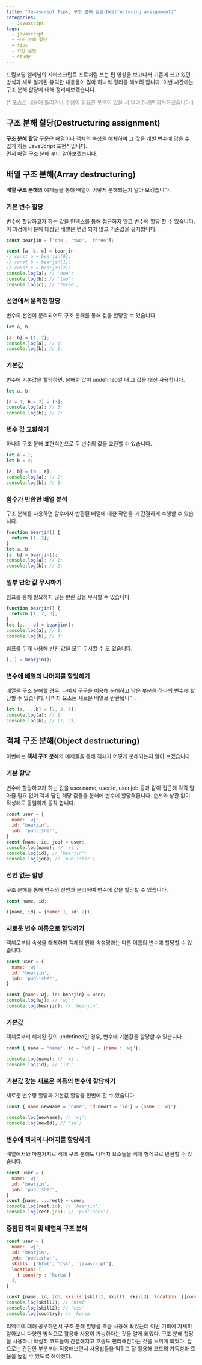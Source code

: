 ```yaml
---
title: "Javascript Tips, 구조 분해 할당(Destructuring assignment)"
categories:
  - Javascript
tags:
  - javascript
  - 구조 분해 할당
  - tips
  - 최신 문법
  - study
---
```


드림코딩 엘리님의 자바스크립트 프로처럼 쓰는 팁 영상을 보고나서 기존에 쓰고 있던 방식과 새로 알게된 유익한 내용들이 많아 하나씩 정리를 해보려 합니다. 이번 시간에는 구조 분해 할당에 대해 정리해보겠습니다.

<span style="color:#8c8c8c;">(* 포스트 내용에 틀리거나 수정이 필요한 부분이 있을 시 알려주시면 감사하겠습니다!)</span>

## 구조 분해 할당(Destructuring assignment)
**구조 분해 할당** 구문은 배열이나 객체의 속성을 해체하여 그 값을 개별 변수에 담을 수 있게 하는 JavaScript 표현식입니다.    
먼저 배열 구조 분해 부터 알아보겠습니다. 

## 배열 구조 분해(Array destructuring)
**배열 구조 분해**의 예제들을 통해 배열이 어떻게 분해되는지 알아 보겠습니다.

### 기본 변수 할당
변수에 할당하고자 하는 값을 인덱스를 통해 접근하지 않고 변수에 할당 할 수 있습니다. 이 과정에서 분해 대상인 배열은 변경 되지 않고 기존값을 유지합니다.

```javascript
const bearjin = ['one', 'two', 'three'];

const [a, b, c] = bearjin;
// const a = bearjin[0];
// const b = bearjin[1];
// const c = bearjin[2];
console.log(a); // 'one';
console.log(b); // 'two';
console.log(c); // 'three';
```

### 선언에서 분리한 할당
변수의 선언이 분리되어도 구조 분해를 통해 값을 할당할 수 있습니다.

```javascript
let a, b;

[a, b] = [1, 2];
console.log(a); // 1;
console.log(b); // 2;
```

### 기본값
변수에 기본값을 할당하면, 분해한 값이 undefined일 때 그 값을 대신 사용합니다.

```javascript
let a, b;

[a = 1, b = 2] = [3];
console.log(a); // 3;
console.log(b); // 2;
```

### 변수 값 교환하기
하나의 구조 분해 표현식만으로 두 변수의 값을 교환할 수 있습니다.

```javascript
let a = 1;
let b = 2;

[a, b] = [b , a];
console.log(a); // 2;
console.log(b); // 1;
```

### 함수가 반환한 배열 분석
구조 분해를 사용하면 함수에서 반환된 배열에 대한 작업을 더 간결하게 수행할 수 있습니다.

```javascript
function bearjin() {
  return [1, 2];
}
let a, b;
[a, b] = bearjin();
console.log(a); // 1;
console.log(b); // 2;
```

### 일부 반환 값 무시하기
쉼표를 통해 필요하지 않은 반환 값을 무시할 수 있습니다.

```javascript
function bearjin() {
  return [1, 2, 3];
}
let [a, , b] = bearjin();
console.log(a); // 1;
console.log(b); // 3;
```
쉼표를 두개 사용해 반환 값을 모두 무시할 수 도 있습니다.

```javascript
[,,] = bearjin();
```

### 변수에 배열의 나머지를 할당하기
배열을 구조 분해할 경우, 나머지 구문을 이용해 분해하고 남은 부분을 하나의 변수에 할당할 수 있습니다. 나머지 요소는 새로운 배열로 반환됩니다.

``` javascript
let [a, ...b] = [1, 2, 3];
console.log(a); // 1;
console.log(b); // [2, 3];
```

## 객체 구조 분해(Object destructuring)
이번에는 **객체 구조 분해**의 예제들을 통해 객체가 어떻게 분해되는지 알아 보겠습니다.

### 기본 할당
변수에 할당하고자 하는 값을 user.name, user.id, user.job 등과 같이 접근해 각각 담아줄 필요 없이 객체 담긴 해당 값들을 분해에 변수에 할당해줍니다. 순서와 상관 없이 작성해도 동일하게 동작 합니다.

```javascript
const user = {
  name: 'wj',
  id: 'bearjin',
  job: 'publisher',
}
const {name, id, job} = user;
console.log(name); // 'wj';
console.log(id); // 'bearjin';
console.log(job); // 'publisher';
```

### 선언 없는 할당
구조 분해를 통해 변수의 선언과 분리하여 변수에 값을 할당할 수 있습니다.

```javascript
const name, id;

({name, id} = {name: 1, id: 2});
```

### 새로운 변수 이름으로 할당하기
객체로부터 속성을 해체하여 객체의 원래 속성명과는 다른 이름의 변수에 할당할 수 있습니다.

```javascript
const user = {
  name: 'wj',
  id: 'bearjin',
  job: 'publisher',
}

const {name: wj, id: bearjin} = user;
console.log(wj); // 'wj';
console.log(bearjin); // 'bearjin';
```

### 기본값
객체로부터 해체된 값이 undefined인 경우, 변수에 기본값을 할당할 수 있습니다.

```javascript
const { name = 'name', id = 'id'} = {name : 'wj'};

console.log(name); // 'wj';
console.log(id); // 'id';
```

### 기본값 갖는 새로운 이름의 변수에 할당하기
새로운 변수명 할당과 기본값 할당을 한번에 할 수 있습니다.

```javascript
const { name:newName = 'name', id:newId = 'id'} = {name : 'wj'};

console.log(newName); // 'wj';
console.log(newId); // 'id';
```

### 변수에 객체의 나머지를 할당하기
배열에서와 마찬가지로 객체 구조 분해도 나머지 요소들을 객체 형식으로  반환할 수 있습니다.

```javascript
const user = {
  name: 'wj',
  id: 'bearjin',
  job: 'publisher',
}
const {name, ...rest} = user;
console.log(rest.id); // 'bearjin';
console.log(rest.job); // 'publisher';
```

### 중첩된 객체 및 배열의 구조 분해
```javascript
const user = {
  name: 'wj',
  id: 'bearjin',
  job: 'publisher',
  skills: ['html', 'css', 'javascript'],
  location: [
    { country : 'korea'}
  ],
}

const {name, id, job, skills:[skill1, skill2, skill3], location: [{country: country}]} = user;
console.log(skill1); // 'html'
console.log(skill2); // 'css'
console.log(country); // 'korea'
```

리액트에 대해 공부하면서 구조 분해 할당을 조금 사용해 봤었는데 이번 기회에 자세히 알아보니 다양한 방식으로 활용해 사용이 가능하다는 것을 알게 되었다. 구조 분해 할당을 사용하니 확실히 코드들이 간결해지고 호출도 편리해진다는 것을 느끼게 되었다. 앞으로는 간단한 부분부터 적용해보면서 사용법들을 익히고 잘 활용해 코드의 가독성과 효율을 높일 수 있도록 해야겠다.